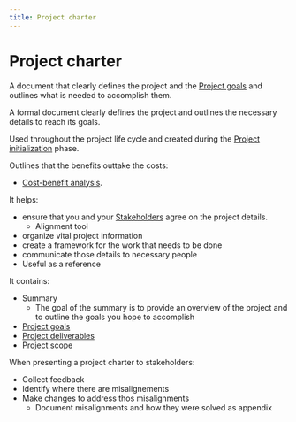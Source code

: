 ```yaml
---
title: Project charter
---
```

# Project charter
A document that clearly defines the project and the [Project goals](danielesalvatore/project-management/foundations-of-project-management/project-goals.md) and outlines what is needed to accomplish them.

A formal document clearly defines the project and outlines the necessary details to reach its goals. 

Used throughout the project life cycle and created during the [Project initialization](danielesalvatore/project-management/project-initiation/project-initialization.md) phase. 

Outlines that the benefits outtake the costs:
- [Cost-benefit analysis](danielesalvatore/project-management/project-initiation/cost-benefit-analysis.md).

It helps: 
- ensure that you and your [Stakeholders](danielesalvatore/project-management/foundations-of-project-management/actors/stakeholders.md) agree on the project details. 
	- Alignment tool
- organize vital project information
- create a framework for the work that needs to be done
- communicate those details to necessary people 
- Useful as a reference

It contains:
- Summary
	- The goal of the summary is to provide an overview of the project and to outline the goals you hope to accomplish
- [Project goals](danielesalvatore/project-management/foundations-of-project-management/project-goals.md)
- [Project deliverables](danielesalvatore/project-management/foundations-of-project-management/project-deliverables.md)
- [Project scope](danielesalvatore/project-management/project-initiation/scope/project-scope.md)

When presenting a project charter to stakeholders:
- Collect feedback
- Identify where there are misalignements
- Make changes to address thos misalignments
	- Document misalignments and how they were solved as appendix



